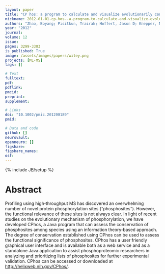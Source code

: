 ```yaml
---
layout: paper
title: "CP hos: a program to calculate and visualize evolutionarily conserved functional phosphorylation sites"
nickname: 2012-01-01-cp-hos--a-program-to-calculate-and-visualize-evolutionarily-conserved-functional-phosphorylation-sites
authors: "Zhao, Boyang; Pisitkun, Trairak; Hoffert, Jason D; Knepper, Mark A; Saeed, Fahad; "
year: "2012"
journal: 
volume: 12
issue:
pages: 3299-3303
is_published: True
image: /assets/images/papers/wiley.png
projects: [ML-MS]
tags: []

# Text
fulltext:
pdf:
pdflink:
pmcid:
preprint: 
supplement:

# Links
doi: "10.1002/pmic.201200189"
pmid:

# Data and code
github: []
neurovault:
openneuro: []
figshare:
figshare_names:
osf:
---
```

{% include JB/setup %}

# Abstract

Profiling using high‐throughput MS has discovered an overwhelming number of novel protein phosphorylation sites (“phosphosites”). However, the functional relevance of these sites is not always clear. In light of recent studies on the evolutionary mechanism of phosphorylation, we have developed CPhos, a Java program that can assess the conservation of phosphosites among species using an information theory‐based approach. The degree of conservation established using CPhos can be used to assess the functional significance of phosphosites. CPhos has a user friendly graphical user interface and is available both as a web service and as a standalone Java application to assist phosphoproteomic researchers in analyzing and prioritizing lists of phosphosites for further experimental validation. CPhos can be accessed or downloaded at http://helixweb.nih.gov/CPhos/.
